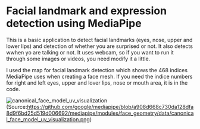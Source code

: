 # Facial landmark and expression detection using MediaPipe
This is a basic application to detect facial landmarks (eyes, nose, upper and lower lips) and detection of whether you are surprised or not. It also detects wwhen yo are talking or not. It uses webcam, so if you want to run it through some images or videos, you need modify it a little.

I used the map for facial landmark detection which shows the 468 indices MediaPipe uses when creating a face mesh. If you need the indice numbers for right and left eyes, upper and lover lips, nose or mouth area, it is in the code.

![canonical_face_model_uv_visualization](https://github.com/ali0onder/Facial-landmark-and-expression-detection/assets/129281448/ee73d10c-aac3-43ab-a149-02919c4a47f3)
(Source:https://github.com/google/mediapipe/blob/a908d668c730da128dfa8d9f6bd25d519d006692/mediapipe/modules/face_geometry/data/canonical_face_model_uv_visualization.png)
